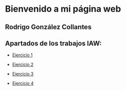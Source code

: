 # Bienvenido a mi página web

## Rodrigo González Collantes


## Apartados de los trabajos IAW:

- [Ejercicio 1](https://github.com/RodrigoGColl/prueba_Rodrigo/blob/main/Ejercicio1.md)
  
- [Ejercicio 2](https://github.com/RodrigoGColl/prueba_Rodrigo/blob/main/Ejercicio2.1.md)
  
- [Ejercicio 3](https://github.com/RodrigoGColl/prueba_Rodrigo/blob/main/Ejercicio3.md)
  
- [Ejercicio 4](https://github.com/RodrigoGColl/prueba_Rodrigo/blob/main/Ejercicio4.md)
  
